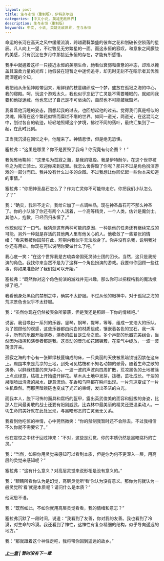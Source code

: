 ```yaml
---
layout: post
title: 生与永恒（重制版），伊特奈尔四
categories: [中文小说, 英雄无敌世界]
description: 生与永恒（重制版）
keywords: 中文, 小说, 英雄无敌世界, 生与永恒
---
```


命运的长河在高天之风中缓缓流淌，跨越葳蕤繁盛的彼岸之花和划破长空陨落的星辰。凡人向上一望，不过瞥见无穷繁星的一面。而这永恒的寂叹，和意象之间朦胧的美感，只有沉淀在岁月中那接近永恒的存在，才能有所感悟。

我手中就握着这样一只接近永恒的美丽生命，祂看似衰弱和疲惫的神态，却难以掩盖其温柔力量的光辉；祂假装在短暂之中迷惘追寻，却无时无刻不在昭示者其优雅而深邃的全知。

我把祂从永恒神殿带回来，用鲜绿的枝蔓编织成一个梦，盛放在孤寂之海的中心，我的寝殿。呵，玩这个游戏太久，我也似乎忘记了亡灵是不需要睡眠的。就如同我要和他捉迷藏，他也忘记了自己是不可亵渎的，自然也不可能被我毁坏。

我看着他沉睡的姿态，回想起我的过去，也回想起他的过去。觉得我们真是相似的灵魂，降落在这个繁花似锦而糜烂不堪的世界。如同一道光，两道光，在这混沌之中，划过各自的轨迹，轻轻地照耀这个梦境，拂过不同的落叶，最终汇集到了一起，在此时此刻。

正当我沉浸在回忆之中，他醒来了。神情悲愤，但是绝无恐惧。

塞拉弗：“这里是哪里？你不是要毁了我吗？你究竟有何企图？！”

我优雅地鞠躬：“这里名为孤寂之海，是我的寝殿。我是伊特耐尔，在这个世界被称之为死亡骑士。欢迎你来到这里。我怎么舍得毁了你呢？那只不过是角色扮演游戏的一部分而已。我并没有什么过多的企图。不过我想让你回忆起一些你本来知道的事情。”

塞拉弗：“你把神圣晶石怎么了？作为亡灵你不可能带走它。你把我们小队怎么了？”

我：“确实，我带不走它。我给它加了一点调味品，现在神圣晶石可不那么神圣了。你的小队除了你还有两个人活着，一个高等精灵，一个人类，估计是魔剑士。其他人，抱歉，已经回归永恒了。”

他貌似松了一口气。我猜测这有两种可能的原因，一种是他的任务还有继续完成的可能，另外一种就是存活的其他两人里有他关心的人。他收敛了一些紧张的情绪：“看来我被你囚禁在此，短期内我似乎无法脱身了。你并没有杀我，说明我对你还有用处。你现在可以说明你要做什么了吧。”

我心底一笑：“在这个世界我是古琉森帝国死灵骑士团的团长。当然，这只是我扮演的角色。我找你来当然不是为了这样一个角色扮演的游戏。我要带你回顾一些往事，你如果准备好了我们就可以开始。”

塞拉弗：“既然你对这个角色扮演的游戏并无兴趣，那么你可以把桎梏我的魔法撤掉了吧。”

我看他身处黑色的禁制之中，确实不太舒服。不过从他的眼神中，对于孤寂之海的荒凉景色也似乎不太舒服。

我：“虽然你现在仍然被表象所蒙蔽，但是我还是照顾一下你的情绪吧。”

说罢，我召唤出一系列的乐器，竖琴，钢琴，提琴，等等，组成一支浩大的乐队。为了照顾他的观感，这些乐器都由纯白的材质组成，镶嵌着各色的宝石。我一挥手，所有的乐器开始演奏，演奏的曲目是生命之歌。多个声部的乐器完美组合，当然因为指挥和演奏者都是我。这灵动的音乐如花团锦簇，在空气中绽放，一波一波荡漾开来。

孤寂之海的中心有一张鲜绿枝蔓编成的床，一只美丽的天使被黑暗锁链囚禁在这床上。周围本来是荒凉的土地，到处可见枯枝和不知名动物的骸骨。随着生命之歌的演奏，以鲜绿枝蔓的床为中心，一波一波的声波向四周扩散，荒凉黑色的土地被涂上点点绿意，枯枝上开始盛开鲜花。草木从土地中发芽，抜穗，茁壮成长。干涸的泉眼喷出清澈的泉水，肆意流动。花香和鸟鸣都在瞬间出现。一片荒凉变成了一片生机盎然。而那黑暗锁链也变成了光芒的束缚，发出圣洁的白光。

而我本人，脱下可怖的面具和腐朽的盔甲，露出英武俊美的面容和挺拔的身姿，比那人世间最勇敢的战士还要有阳刚威武，比森林中最美丽的精灵还更温柔动人。一切生命的美好就在此处呈现，与黑暗邪恶的亡灵毫无关系。

我看到他吃惊的神情，心中莞然微笑：“你的禁制我暂时还不会除去。不过我相信不久你就不需要它了。”

他在震惊之中终于回过神来：“不对，这些是幻觉，你的本质仍然是黑暗腐朽的亡灵。”

我：“当然，如果你用灵觉来感知可以看到本质，但是你为何不更深入一层，用高层的灵觉来感知呢？”

塞拉弗：“这有什么意义？对高层灵觉来说形相是没有意义的。”

我：“眼睛所看你认为是幻觉，高层灵觉所‘看’你认为没有意义。那你为何就认为一般灵觉所‘看’就是本质呢？请问什么是本质？”

他沉思不语。

我：“既然如此，不如你就用高层灵觉看看，我的情绪和意志？”

塞拉弗沉默了一段时间，说道：“我看到了友善，你对我的友善。我也看到了冷漠，对生命的冷漠。我还看到了神性，这神性有复杂精细的结构，似乎导向遥远的地方。”

我：“那就跟着这个神性走吧，我将带你回到遥远的故乡。”

##### [上一章](/2021/05/03/Life-And-Eternity-3/) | 暂时没有下一章